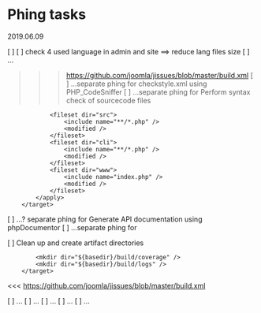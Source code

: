 # Phing tasks

2019.06.09

 [ ] 
 [ ] check 4 used language in admin and site ==> reduce lang files size
 [ ] ...
 
 >>> https://github.com/joomla/jissues/blob/master/build.xml
 [ ] ...separate phing for checkstyle.xml using PHP_CodeSniffer
 [ ] ...separate phing for   Perform syntax check of sourcecode files
		 <target name="lint" description="Perform syntax check of sourcecode files">
			<apply executable="php" failonerror="true">
				<arg value="-l" />

				<fileset dir="src">
					<include name="**/*.php" />
					<modified />
				</fileset>
				<fileset dir="cli">
					<include name="**/*.php" />
					<modified />
				</fileset>
				<fileset dir="www">
					<include name="index.php" />
					<modified />
				</fileset>
			</apply>
		</target>
 [ ] ...? separate phing for Generate API documentation using phpDocumentor
 [ ] ...separate phing for 
 
 [ ] Clean up and create artifact directories
		<target name="clean" description="Clean up and create artifact directories">
			<delete dir="${basedir}/build/coverage" />
			<delete dir="${basedir}/build/logs" />

			<mkdir dir="${basedir}/build/coverage" />
			<mkdir dir="${basedir}/build/logs" />
		</target>
<<< https://github.com/joomla/jissues/blob/master/build.xml

 [ ] ...
 [ ] ...
 [ ] ...
 [ ] ...
 [ ] ...
